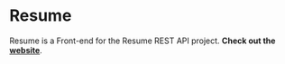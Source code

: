 # Resume

Resume is a Front-end for the Resume REST API project.
**Check out the [website](https://sandesgutierrez.github.io/resume)**.
